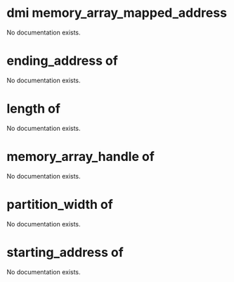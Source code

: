 # dmi memory_array_mapped_address

No documentation exists.

# ending_address of <dmi memory_array_mapped_address>

No documentation exists.

# length of <dmi memory_array_mapped_address>

No documentation exists.

# memory_array_handle of <dmi memory_array_mapped_address>

No documentation exists.

# partition_width of <dmi memory_array_mapped_address>

No documentation exists.

# starting_address of <dmi memory_array_mapped_address>

No documentation exists.
